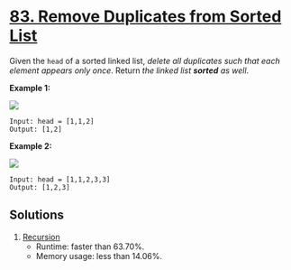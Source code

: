 # [83. Remove Duplicates from Sorted List](https://leetcode.com/problems/remove-duplicates-from-sorted-list/)

Given the `head` of a sorted linked list, _delete all duplicates such that each element appears only once_. Return _the linked list **sorted** as well_.

**Example 1:**

![](https://assets.leetcode.com/uploads/2021/01/04/list1.jpg)

```
Input: head = [1,1,2]
Output: [1,2]
```

**Example 2:**

![](https://assets.leetcode.com/uploads/2021/01/04/list2.jpg)

```
Input: head = [1,1,2,3,3]
Output: [1,2,3]
```

## Solutions
1. [Recursion](./RemoveDuplicatesFromSortedList.java)
    - Runtime: faster than 63.70%.
    - Memory usage: less than 14.06%.

